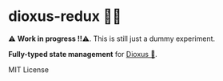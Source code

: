 # dioxus-redux 🦀🧰

⚠️ **Work in progress !!⚠️**. This is still just a dummy experiment.

**Fully-typed state management** for [Dioxus 🧬](https://dioxuslabs.com/).

MIT License